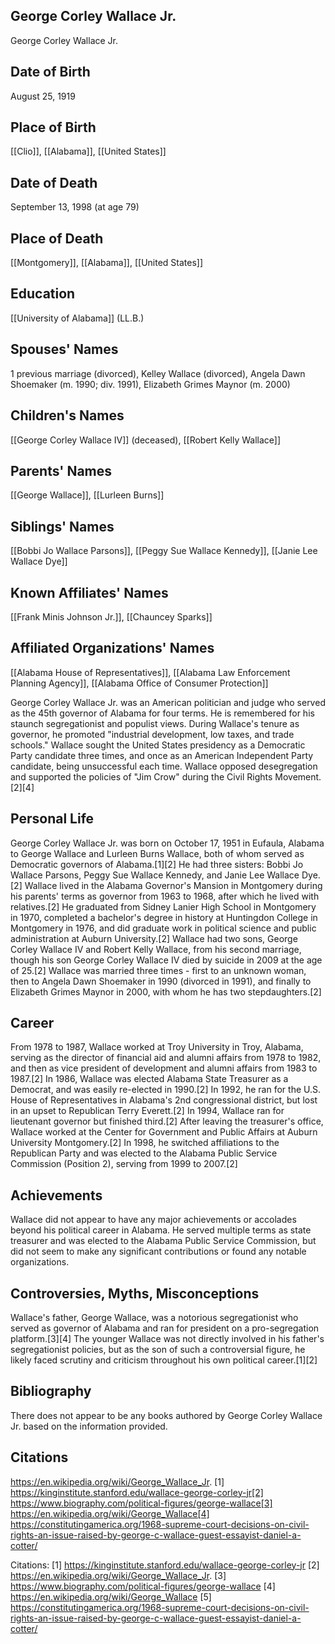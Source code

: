 ## George Corley Wallace Jr.
George Corley Wallace Jr.

## Date of Birth
August 25, 1919

## Place of Birth
[[Clio]], [[Alabama]], [[United States]]

## Date of Death
September 13, 1998 (at age 79)

## Place of Death
[[Montgomery]], [[Alabama]], [[United States]]

## Education
[[University of Alabama]] (LL.B.)

## Spouses' Names
1 previous marriage (divorced), Kelley Wallace (divorced), Angela Dawn Shoemaker (m. 1990; div. 1991), Elizabeth Grimes Maynor (m. 2000)

## Children's Names
[[George Corley Wallace IV]] (deceased), [[Robert Kelly Wallace]]

## Parents' Names
[[George Wallace]], [[Lurleen Burns]]

## Siblings' Names
[[Bobbi Jo Wallace Parsons]], [[Peggy Sue Wallace Kennedy]], [[Janie Lee Wallace Dye]]

## Known Affiliates' Names
[[Frank Minis Johnson Jr.]], [[Chauncey Sparks]]

## Affiliated Organizations' Names
[[Alabama House of Representatives]], [[Alabama Law Enforcement Planning Agency]], [[Alabama Office of Consumer Protection]]

George Corley Wallace Jr. was an American politician and judge who served as the 45th governor of Alabama for four terms. He is remembered for his staunch segregationist and populist views. During Wallace's tenure as governor, he promoted "industrial development, low taxes, and trade schools." Wallace sought the United States presidency as a Democratic Party candidate three times, and once as an American Independent Party candidate, being unsuccessful each time. Wallace opposed desegregation and supported the policies of "Jim Crow" during the Civil Rights Movement.[2][4]

## Personal Life
George Corley Wallace Jr. was born on October 17, 1951 in Eufaula, Alabama to George Wallace and Lurleen Burns Wallace, both of whom served as Democratic governors of Alabama.[1][2] He had three sisters: Bobbi Jo Wallace Parsons, Peggy Sue Wallace Kennedy, and Janie Lee Wallace Dye.[2] Wallace lived in the Alabama Governor's Mansion in Montgomery during his parents' terms as governor from 1963 to 1968, after which he lived with relatives.[2] He graduated from Sidney Lanier High School in Montgomery in 1970, completed a bachelor's degree in history at Huntingdon College in Montgomery in 1976, and did graduate work in political science and public administration at Auburn University.[2] Wallace had two sons, George Corley Wallace IV and Robert Kelly Wallace, from his second marriage, though his son George Corley Wallace IV died by suicide in 2009 at the age of 25.[2] Wallace was married three times - first to an unknown woman, then to Angela Dawn Shoemaker in 1990 (divorced in 1991), and finally to Elizabeth Grimes Maynor in 2000, with whom he has two stepdaughters.[2]

## Career
From 1978 to 1987, Wallace worked at Troy University in Troy, Alabama, serving as the director of financial aid and alumni affairs from 1978 to 1982, and then as vice president of development and alumni affairs from 1983 to 1987.[2] In 1986, Wallace was elected Alabama State Treasurer as a Democrat, and was easily re-elected in 1990.[2] In 1992, he ran for the U.S. House of Representatives in Alabama's 2nd congressional district, but lost in an upset to Republican Terry Everett.[2] In 1994, Wallace ran for lieutenant governor but finished third.[2] After leaving the treasurer's office, Wallace worked at the Center for Government and Public Affairs at Auburn University Montgomery.[2] In 1998, he switched affiliations to the Republican Party and was elected to the Alabama Public Service Commission (Position 2), serving from 1999 to 2007.[2]

## Achievements
Wallace did not appear to have any major achievements or accolades beyond his political career in Alabama. He served multiple terms as state treasurer and was elected to the Alabama Public Service Commission, but did not seem to make any significant contributions or found any notable organizations.

## Controversies, Myths, Misconceptions
Wallace's father, George Wallace, was a notorious segregationist who served as governor of Alabama and ran for president on a pro-segregation platform.[3][4] The younger Wallace was not directly involved in his father's segregationist policies, but as the son of such a controversial figure, he likely faced scrutiny and criticism throughout his own political career.[1][2]

## Bibliography
There does not appear to be any books authored by George Corley Wallace Jr. based on the information provided.

## Citations 
https://en.wikipedia.org/wiki/George_Wallace_Jr.
[1] https://kinginstitute.stanford.edu/wallace-george-corley-jr[2] https://www.biography.com/political-figures/george-wallace[3] https://en.wikipedia.org/wiki/George_Wallace[4] https://constitutingamerica.org/1968-supreme-court-decisions-on-civil-rights-an-issue-raised-by-george-c-wallace-guest-essayist-daniel-a-cotter/

Citations:
[1] https://kinginstitute.stanford.edu/wallace-george-corley-jr
[2] https://en.wikipedia.org/wiki/George_Wallace_Jr.
[3] https://www.biography.com/political-figures/george-wallace
[4] https://en.wikipedia.org/wiki/George_Wallace
[5] https://constitutingamerica.org/1968-supreme-court-decisions-on-civil-rights-an-issue-raised-by-george-c-wallace-guest-essayist-daniel-a-cotter/